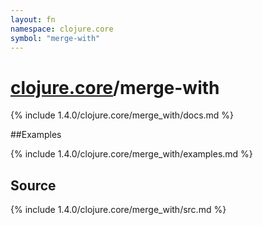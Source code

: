 ```yaml
---
layout: fn
namespace: clojure.core
symbol: "merge-with"
---
```


# [clojure.core](../)/merge-with

{% include 1.4.0/clojure.core/merge_with/docs.md %}

##Examples

{% include 1.4.0/clojure.core/merge_with/examples.md %}
## Source
{% include 1.4.0/clojure.core/merge_with/src.md %}

